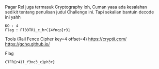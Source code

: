Pagar Rel juga termasuk Cryptography loh, Cuman yaaa ada kesalahan sedikit tentang penulisan judul Challenge ini. Tapi sekalian bantuin decode ini yahh

```
KO : 4
Flag : Fl33TR1_c_hrC{4fncp}r31
```

Tools (Rail Fence Cipher key=4 offset=4)
https://cryptii.com/
https://gchq.github.io/

Flag 

```
CTFR{r41l_f3nc3_c1ph3r}
```